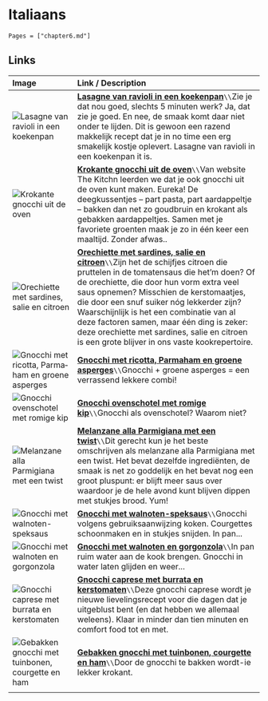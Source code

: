 # Italiaans

```@contents
Pages = ["chapter6.md"]
```
## Links

| Image| Link / Description |
| :--- | :--- |
| ![Lasagne van ravioli in een koekenpan](https://img.culy.nl/images/TtLzoK5YdGlCdHbEvJw7A8_F8yc=/860x303/smart/filters:quality(80):format(jpeg):background_color(fff)/https%3A%2F%2Fwww.culy.nl%2Fwp-content%2Fuploads%2F2021%2F04%2FDSC07847.jpg) | **[Lasagne van ravioli in een koekenpan](https://www.culy.nl/recepten/lasagne-van-ravioli-in-een-koekenpan/)**``\\``Zie je dat nou goed, slechts 5 minuten werk? Ja, dat zie je goed. En nee, de smaak komt daar niet onder te lijden. Dit is gewoon een razend makkelijk recept dat je in no time een erg smakelijk kostje oplevert. Lasagne van ravioli in een koekenpan it is. |
| ![Krokante gnocchi uit de oven](https://img.culy.nl/images/5Rt6ywqE1kGXkseObSvJ2v7C62w=/860x303/smart/filters:format(jpeg):quality(80)/https%3A%2F%2Fwww.culy.nl%2Fwp-content%2Fuploads%2F2017%2F09%2F1_gnocchi_uit_de_oven.jpg) | **[Krokante gnocchi uit de oven](https://www.culy.nl/recepten/culy-homemade-krokante-gnocchi-uit-de-oven/)**``\\``Van website The Kitchn leerden we dat je ook gnocchi uit de oven kunt maken. Eureka! De deegkussentjes – part pasta, part aardappeltje – bakken dan net zo goudbruin en krokant als gebakken aardappeltjes. Samen met je favoriete groenten maak je zo in één keer een maaltijd. Zonder afwas.. |
| ![Orechiette met sardines, salie en citroen](https://img.culy.nl/images/o1UdBUv3uBkCWrhI_BMMATVZ4Z0=/860x303/smart/filters:format(jpeg):quality(80)/https%3A%2F%2Fwww.culy.nl%2Fwp-content%2Fuploads%2F2020%2F08%2FIMG_2163-1-e1598438791167.jpg) | **[Orechiette met sardines, salie en citroen](https://www.culy.nl/recepten/orechiette-sardines/)**``\\``Zijn het de schijfjes citroen die pruttelen in de tomatensaus die het’m doen? Of de orechiette, die door hun vorm extra veel saus opnemen? Misschien de kerstomaatjes, die door een snuf suiker nóg lekkerder zijn? Waarschijnlijk is het een combinatie van al deze factoren samen, maar één ding is zeker: deze orechiette met sardines, salie en citroen is een grote blijver in ons vaste kookrepertoire. |
| ![Gnoc­chi met ri­cot­ta, Par­ma­ham en groe­ne as­per­ges](https://static.ah.nl/static/recepten/img_RAM_PRD135720_445x297_JPG.jpg) | **[Gnoc­chi met ri­cot­ta, Par­ma­ham en groe­ne as­per­ges](https://www.ah.nl/allerhande/recept/R-R1194019/gnocchi-met-ricotta-parmaham-en-groene-asperges)**``\\``Gnocchi + groene asperges = een verrassend lekkere combi! |
| ![Gnoc­chi oven­scho­tel met ro­mi­ge kip](https://static.ah.nl/static/recepten/img_RAM_PRD122160_445x297_JPG.jpg) | **[Gnoc­chi oven­scho­tel met ro­mi­ge kip](https://www.ah.nl/allerhande/recept/R-R1192683/gnocchischotel-met-romige-kip-advertorial)**``\\``Gnocchi als ovenschotel? Waarom niet? |
| ![Melanzane alla Parmigiana met een twist](https://img.culy.nl/images/Oa-eeYS7NX9Gsmt6d9J4OcQrrb8=/768x271/smart/filters:format(jpeg):quality(80)/https%3A%2F%2Fwww.culy.nl%2Fwp-content%2Fuploads%2F2015%2F06%2FMelanzane0003.jpg) | **[Melanzane alla Parmigiana met een twist](https://www.culy.nl/recepten/culy-homemade-melanzane-alla-parmigiana-met-een-twist/)**``\\``Dit gerecht kun je het beste omschrijven als melanzane alla Parmigiana met een twist. Het bevat dezelfde ingrediënten, de smaak is net zo goddelijk en het bevat nog een groot pluspunt: er blijft meer saus over waardoor je de hele avond kunt blijven dippen met stukjes brood. Yum!  |
| ![Gnoc­chi met wal­no­ten-spek­saus](https://static.ah.nl/static/recepten/img_013368_445x297_JPG.jpg) | **[Gnoc­chi met wal­no­ten-spek­saus](https://www.ah.nl/allerhande/recept/R-R414252/gnocchi-met-walnoten-speksaus)**``\\``Gnocchi volgens gebruiksaanwijzing koken. Courgettes schoonmaken en in stukjes snijden. In pan... |
| ![Gnoc­chi met wal­no­ten en gor­gon­zo­la](https://static.ah.nl/static/recepten/img_012320_445x297_JPG.jpg) | **[Gnoc­chi met wal­no­ten en gor­gon­zo­la](https://www.ah.nl/allerhande/recept/R-R211000/gnocchi-met-walnoten-en-gorgonzola)**``\\``In pan ruim water aan de kook brengen. Gnocchi in water laten glijden en weer... |
| ![Gnocchi caprese met burrata en kerstomaten](https://img.culy.nl/images/zHBQokYQ00ZaGzS87sDz1iAXmhs=/768x271/smart/filters:format(jpeg):quality(80)/https%3A%2F%2Fwww.culy.nl%2Fwp-content%2Fuploads%2F2017%2F06%2F2_gnocchi_caprese.jpg) | **[Gnocchi caprese met burrata en kerstomaten](https://www.culy.nl/recepten/gnocchi-caprese-burrata/)**``\\``Deze gnocchi caprese wordt je nieuwe lievelingsrecept voor die dagen dat je uitgeblust bent (en dat hebben we allemaal weleens). Klaar in minder dan tien minuten en comfort food tot en met. |
| ![Ge­bak­ken gnoc­chi met tuin­bo­nen, cour­get­te en ham](https://static.ah.nl/static/recepten/img_RAM_PRD137105_445x297_JPG.jpg) | **[Ge­bak­ken gnoc­chi met tuin­bo­nen, cour­get­te en ham](https://www.ah.nl/allerhande/recept/R-R1188969/gebakken-gnocchi-met-courgette-tuinbonen-en-ham)**``\\``Door de gnocchi te bakken wordt-ie lekker krokant. |
||